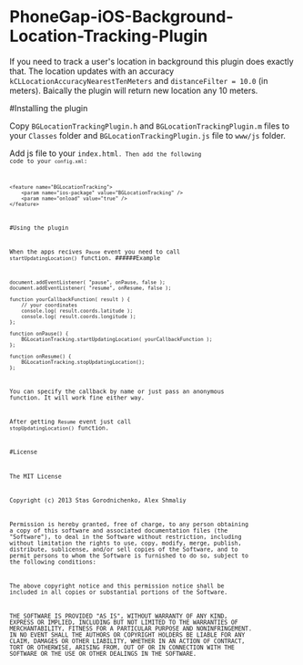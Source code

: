 PhoneGap-iOS-Background-Location-Tracking-Plugin
================================================

If you need to track a user's location in background this plugin does exactly that. The location updates with an accuracy <code>kCLLocationAccuracyNearestTenMeters</code> and <code>distanceFilter = 10.0</code> (in meters). Baically the plugin will return new location any 10 meters. 

#Installing the plugin

Copy <code>BGLocationTrackingPlugin.h</code> and <code>BGLocationTrackingPlugin.m</code> files to your <code>Classes</code> folder and <code>BGLocationTrackingPlugin.js</code> file to <code>www/js</code> folder.

Add js file to your <code>index.html<code>. Then add the following code to your <code>config.xml</code>:

	<feature name="BGLocationTracking">
		<param name="ios-package" value="BGLocationTracking" />
		<param name="onload" value="true" />
	</feature>

#Using the plugin

When the apps recives <code>Pause</code> event you need to call <code>startUpdatingLocation()</code> function. 
######Example
	
	document.addEventListener( "pause", onPause, false );
    document.addEventListener( "resume", onResume, false );

    function yourCallbackFunction( result ) {
    	// your coordinates
		console.log( result.coords.latitude );
		console.log( result.coords.longitude );
	};

	function onPause() {
		BGLocationTracking.startUpdatingLocation( yourCallbackFunction );	
	};

	function onResume() {
        BGLocationTracking.stopUpdatingLocation();
    };

	

You can specify the callback by name or just pass an anonymous function. It will work fine either way.

After getting <code>Resume</code> event just call <code>stopUpdatingLocation()</code> function.

#License

The MIT License

Copyright (c) 2013 Stas Gorodnichenko, Alex Shmaliy

Permission is hereby granted, free of charge, to any person obtaining a copy of this software and associated documentation files (the "Software"), to deal in the Software without restriction, including without limitation the rights to use, copy, modify, merge, publish, distribute, sublicense, and/or sell copies of the Software, and to permit persons to whom the Software is furnished to do so, subject to the following conditions:

The above copyright notice and this permission notice shall be included in all copies or substantial portions of the Software.

THE SOFTWARE IS PROVIDED "AS IS", WITHOUT WARRANTY OF ANY KIND, EXPRESS OR IMPLIED, INCLUDING BUT NOT LIMITED TO THE WARRANTIES OF MERCHANTABILITY, FITNESS FOR A PARTICULAR PURPOSE AND NONINFRINGEMENT. IN NO EVENT SHALL THE AUTHORS OR COPYRIGHT HOLDERS BE LIABLE FOR ANY CLAIM, DAMAGES OR OTHER LIABILITY, WHETHER IN AN ACTION OF CONTRACT, TORT OR OTHERWISE, ARISING FROM, OUT OF OR IN CONNECTION WITH THE SOFTWARE OR THE USE OR OTHER DEALINGS IN THE SOFTWARE.